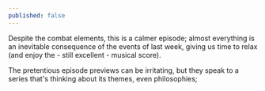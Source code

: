 ```yaml
---
published: false
---
```


Despite the combat elements, this is a calmer episode; almost everything is an inevitable consequence of the events of last week, giving us time to relax (and enjoy the - still excellent - musical score).

The pretentious episode previews can be irritating, but they speak to a series that's thinking about its themes, even philosophies; 
